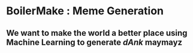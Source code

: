 # BoilerMake : Meme Generation

## We want to make the world a better place using Machine Learning to generate *dAnk* maymayz
